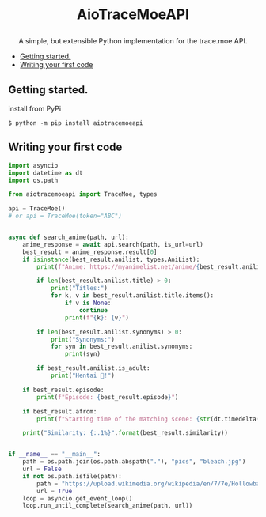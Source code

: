 # <p align="center">AioTraceMoeAPI

<p align="center">A simple, but extensible Python implementation for the trace.moe API.


  * [Getting started.](#getting-started)
  * [Writing your first code](#writing-your-first-comments-bot)

## Getting started.
install from PyPi
```
$ python -m pip install aiotracemoeapi
```

## Writing your first code
```python
import asyncio
import datetime as dt
import os.path

from aiotracemoeapi import TraceMoe, types

api = TraceMoe()
# or api = TraceMoe(token="ABC")


async def search_anime(path, url):
    anime_response = await api.search(path, is_url=url)
    best_result = anime_response.result[0]
    if isinstance(best_result.anilist, types.AniList):
        print(f"Anime: https://myanimelist.net/anime/{best_result.anilist.id_mal}")

        if len(best_result.anilist.title) > 0:
            print("Titles:")
            for k, v in best_result.anilist.title.items():
                if v is None:
                    continue
                print(f"{k}: {v}")

        if len(best_result.anilist.synonyms) > 0:
            print("Synonyms:")
            for syn in best_result.anilist.synonyms:
                print(syn)

        if best_result.anilist.is_adult:
            print("Hentai 🔞!")

    if best_result.episode:
        print(f"Episode: {best_result.episode}")

    if best_result.afrom:
        print(f"Starting time of the matching scene: {str(dt.timedelta(seconds=int(best_result.afrom)))}")

    print("Similarity: {:.1%}".format(best_result.similarity))


if __name__ == "__main__":
    path = os.path.join(os.path.abspath("."), "pics", "bleach.jpg")
    url = False
    if not os.path.isfile(path):
        path = "https://upload.wikimedia.org/wikipedia/en/7/7e/Hollowbankai.jpg"
        url = True
    loop = asyncio.get_event_loop()
    loop.run_until_complete(search_anime(path, url))

```
